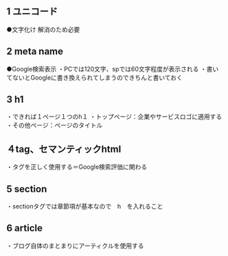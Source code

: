 ## 1 ユニコード
●文字化け
解消のため必要

## 2 meta name
●Google検索表示
・PCでは120文字、spでは60文字程度が表示される
・書いてないとGoogleに書き換えられてしまうのできちんと書いておく

## 3 h1
・できれば１ページ１つのh１
・トップページ：企業やサービスロゴに適用する
・その他ページ：ページのタイトル

## ４tag、セマンティックhtml
・タグを正しく使用する＝Google検索評価に関わる

## 5 section
・sectionタグでは章節項が基本なので　h　を入れること

## 6 article
・ブログ自体のまとまりにアーティクルを使用する


